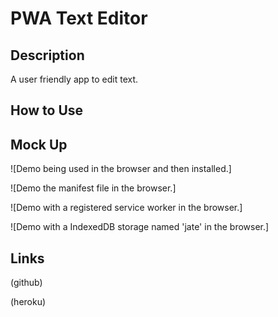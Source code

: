 # PWA Text Editor

## Description

A user friendly app to edit text. 

## How to Use

## Mock Up

![Demo being used in the browser and then installed.]

![Demo the manifest file in the browser.]

![Demo with a registered service worker in the browser.]

![Demo with a IndexedDB storage named 'jate' in the browser.]

## Links

(github)

(heroku)

